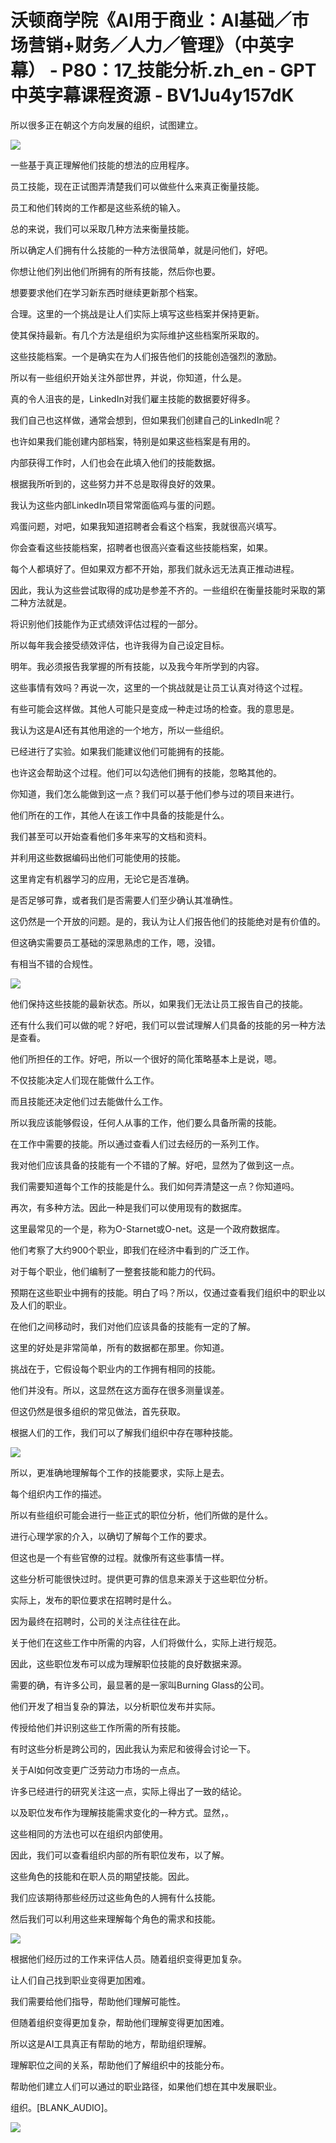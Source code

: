 # 沃顿商学院《AI用于商业：AI基础／市场营销+财务／人力／管理》（中英字幕） - P80：17_技能分析.zh_en - GPT中英字幕课程资源 - BV1Ju4y157dK

所以很多正在朝这个方向发展的组织，试图建立。

![](img/c31407b2b580215f34446a4fec328e57_1.png)

一些基于真正理解他们技能的想法的应用程序。

员工技能，现在正试图弄清楚我们可以做些什么来真正衡量技能。

员工和他们转岗的工作都是这些系统的输入。

总的来说，我们可以采取几种方法来衡量技能。

所以确定人们拥有什么技能的一种方法很简单，就是问他们，好吧。

你想让他们列出他们所拥有的所有技能，然后你也要。

想要要求他们在学习新东西时继续更新那个档案。

合理。这里的一个挑战是让人们实际上填写这些档案并保持更新。

使其保持最新。有几个方法是组织为实际维护这些档案所采取的。

这些技能档案。一个是确实在为人们报告他们的技能创造强烈的激励。

所以有一些组织开始关注外部世界，并说，你知道，什么是。

真的令人沮丧的是，LinkedIn对我们雇主技能的数据要好得多。

我们自己也这样做，通常会想到，但如果我们创建自己的LinkedIn呢？

也许如果我们能创建内部档案，特别是如果这些档案是有用的。

内部获得工作时，人们也会在此填入他们的技能数据。

根据我所听到的，这些努力并不总是取得良好的效果。

我认为这些内部LinkedIn项目常常面临鸡与蛋的问题。

鸡蛋问题，对吧，如果我知道招聘者会看这个档案，我就很高兴填写。

你会查看这些技能档案，招聘者也很高兴查看这些技能档案，如果。

每个人都填好了。但如果双方都不开始，那我们就永远无法真正推动进程。

因此，我认为这些尝试取得的成功是参差不齐的。一些组织在衡量技能时采取的第二种方法就是。

将识别他们技能作为正式绩效评估过程的一部分。

所以每年我会接受绩效评估，也许我得为自己设定目标。

明年。我必须报告我掌握的所有技能，以及我今年所学到的内容。

这些事情有效吗？再说一次，这里的一个挑战就是让员工认真对待这个过程。

有些可能会这样做。其他人可能只是变成一种走过场的检查。我的意思是。

我认为这是AI还有其他用途的一个地方，所以一些组织。

已经进行了实验。如果我们能建议他们可能拥有的技能。

也许这会帮助这个过程。他们可以勾选他们拥有的技能，忽略其他的。

你知道，我们怎么能做到这一点？我们可以基于他们参与过的项目来进行。

他们所在的工作，其他人在该工作中具备的技能是什么。

我们甚至可以开始查看他们多年来写的文档和资料。

并利用这些数据编码出他们可能使用的技能。

这里肯定有机器学习的应用，无论它是否准确。

是否足够可靠，或者我们是否需要人们至少确认其准确性。

这仍然是一个开放的问题。是的，我认为让人们报告他们的技能绝对是有价值的。

但这确实需要员工基础的深思熟虑的工作，嗯，没错。

有相当不错的合规性。

![](img/c31407b2b580215f34446a4fec328e57_3.png)

他们保持这些技能的最新状态。所以，如果我们无法让员工报告自己的技能。

还有什么我们可以做的呢？好吧，我们可以尝试理解人们具备的技能的另一种方法是查看。

他们所担任的工作。好吧，所以一个很好的简化策略基本上是说，嗯。

不仅技能决定人们现在能做什么工作。

而且技能还决定他们过去能做什么工作。

所以我应该能够假设，任何人从事的工作，他们要么具备所需的技能。

在工作中需要的技能。所以通过查看人们过去经历的一系列工作。

我对他们应该具备的技能有一个不错的了解。好吧，显然为了做到这一点。

我们需要知道每个工作的技能是什么。我们如何弄清楚这一点？你知道吗。

再次，有多种方法。因此一种是我们可以使用现有的数据库。

这里最常见的一个是，称为O-Starnet或O-net。这是一个政府数据库。

他们考察了大约900个职业，即我们在经济中看到的广泛工作。

对于每个职业，他们编制了一整套技能和能力的代码。

预期在这些职业中拥有的技能。明白了吗？所以，仅通过查看我们组织中的职业以及人们的职业。

在他们之间移动时，我们对他们应该具备的技能有一定的了解。

这里的好处是非常简单，所有的数据都在那里。你知道。

挑战在于，它假设每个职业内的工作拥有相同的技能。

他们并没有。所以，这显然在这方面存在很多测量误差。

但这仍然是很多组织的常见做法，首先获取。

根据人们的工作，我们可以了解我们组织中存在哪种技能。

![](img/c31407b2b580215f34446a4fec328e57_5.png)

所以，更准确地理解每个工作的技能要求，实际上是去。

每个组织内工作的描述。

所以有些组织可能会进行一些正式的职位分析，他们所做的是什么。

进行心理学家的介入，以确切了解每个工作的要求。

但这也是一个有些官僚的过程。就像所有这些事情一样。

这些分析可能很快过时。提供更可靠的信息来源关于这些职位分析。

实际上，发布的职位要求在招聘时是什么。

因为最终在招聘时，公司的关注点往往在此。

关于他们在这些工作中所需的内容，人们将做什么，实际上进行规范。

因此，这些职位发布可以成为理解职位技能的良好数据来源。

需要的确，有许多公司，最显著的是一家叫Burning Glass的公司。

他们开发了相当复杂的算法，以分析职位发布并实际。

传授给他们并识别这些工作所需的所有技能。

有时这些分析是跨公司的，因此我认为索尼和彼得会讨论一下。

关于AI如何改变更广泛劳动力市场的一点点。

许多已经进行的研究关注这一点，实际上得出了一致的结论。

以及职位发布作为理解技能需求变化的一种方式。显然，。

这些相同的方法也可以在组织内部使用。

因此，我们可以查看组织内部的所有职位发布，以了解。

这些角色的技能和在职人员的期望技能。因此。

我们应该期待那些经历过这些角色的人拥有什么技能。

然后我们可以利用这些来理解每个角色的需求和技能。

![](img/c31407b2b580215f34446a4fec328e57_7.png)

根据他们经历过的工作来评估人员。随着组织变得更加复杂。

让人们自己找到职业变得更加困难。

我们需要给他们指导，帮助他们理解可能性。

但随着组织变得更加复杂，帮助他们理解变得更加困难。

所以这是AI工具真正有帮助的地方，帮助组织理解。

理解职位之间的关系，帮助他们了解组织中的技能分布。

帮助他们建立人们可以通过的职业路径，如果他们想在其中发展职业。

组织。[BLANK_AUDIO]。

![](img/c31407b2b580215f34446a4fec328e57_9.png)
